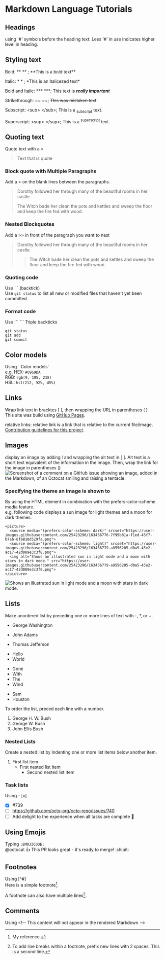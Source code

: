 # Markdown Language Tutorials

## Headings

using '#' symbols before the heading text. Less '#' in use indicates higher level in heading.

## Styling text

Bold: \*\* ** ; **This is a bold text\*\*

Italic: \* * ; *This is an italicezed text\*

Bold and Italic: \*** \***; This text is **_really important_**

Strikethrough: ~~ ~~; ~~This was mistaken text~~

Subscript: \<sub> \</sub>; This is a <sub>subscript</sub> text.

Superscript: \<sup> \</sup>; This is a <sup>superscript</sup> text.

## Quoting text

Quote text with a \>

> Text that is quote

### Block quote with Multiple Paragraphs

Add a > on the blank lines between the paragraphs.

> Dorothy followed her through many of the beautiful rooms in her castle.
>
> The Witch bade her clean the pots and kettles and sweep the floor and keep the fire fed with wood.

### Nested Blockquotes

Add a >> in front of the paragraph you want to nest

> Dorothy followed her through many of the beautiful rooms in her castle.
>
> > The Witch bade her clean the pots and kettles and sweep the floor and keep the fire fed with wood.

### Quoting code

Use \` \` (backtick)  
Use `git status` to list all new or modified files that haven't yet been committed.

### Format code

Use \``` \``` Triple backticks

```
git status
git add
git commit
```

## Color models

Using \` Color models\`  
e.g.
HEX: `#0969DA`  
RGB: `rgb(9, 105, 218)`  
HSL: `hsl(212, 92%, 45%)`

## Links

Wrap link text in bracktes \[ \], then wrapping the URL in parentheses \( \)  
This site was build using [GitHub Pages](https://pages.github.com/).

relative links: relative link is a link that is relative to the current file/image.  
[Contribution guidelines for this project](../README.md).

## Images

display an image by adding \! and wrapping the alt text in [ ]. Alt text is a short text equivalent of the information in the image. Then, wrap the link for the image in parentheses ()  
![Screenshot of a comment on a GitHub issue showing an image, added in the Markdown, of an Octocat smiling and raising a tentacle.](https://myoctocat.com/assets/images/base-octocat.svg)

### Specifying the theme an image is shown to

By using the HTML <picture> element in combination with the prefers-color-scheme media feature.  
e.g. following code displays a sun image for light themes and a moon for dark themes:

```
<picture>
  <source media="(prefers-color-scheme: dark)" srcset="https://user-images.githubusercontent.com/25423296/163456776-7f95b81a-f1ed-45f7-b7ab-8fa810d529fa.png">
  <source media="(prefers-color-scheme: light)" srcset="https://user-images.githubusercontent.com/25423296/163456779-a8556205-d0a5-45e2-ac17-42d089e3c3f8.png">
  <img alt="Shows an illustrated sun in light mode and a moon with stars in dark mode." src="https://user-images.githubusercontent.com/25423296/163456779-a8556205-d0a5-45e2-ac17-42d089e3c3f8.png">
</picture>
```

<picture>
  <source media="(prefers-color-scheme: dark)" srcset="https://user-images.githubusercontent.com/25423296/163456776-7f95b81a-f1ed-45f7-b7ab-8fa810d529fa.png">
  <source media="(prefers-color-scheme: light)" srcset="https://user-images.githubusercontent.com/25423296/163456779-a8556205-d0a5-45e2-ac17-42d089e3c3f8.png">
  <img alt="Shows an illustrated sun in light mode and a moon with stars in dark mode." src="https://user-images.githubusercontent.com/25423296/163456779-a8556205-d0a5-45e2-ac17-42d089e3c3f8.png">
</picture>

## Lists

Make unordered list by preceding one or more lines of text with -, \*, or +.

- George Washington

* John Adams

- Thomas Jefferson

* Hello
* World

- Gone
- With
- The
- Wind

* Sam
* Houston

To order the list, preced each line with a number.

1. George H. W. Bush
2. George W. Bush
3. John Ellis Bush

### Nested Lists

Create a nested list by indenting one or more list items below another item.

1. First list item
   - First nested list item
     - Second nested list item

### Task lists

Using \- \[x\]

- [x] #739
- [ ] https://github.com/octo-org/octo-repo/issues/740
- [ ] Add delight to the experience when all tasks are complete :tada:

## Using Emojis

Typing `:EMOJICODE:`  
@octocat :+1: This PR looks great - it's ready to merge! :shipit:

## Footnotes

Using [^#]  
Here is a simple footnote[^1].

A footnote can also have multiple lines[^2].

[^1]: My reference.
[^2]:
    To add line breaks within a footnote, prefix new lines with 2 spaces.
    This is a second line.

## Comments

Using \<!-- This content will not appear in the rendered Markdown -->
